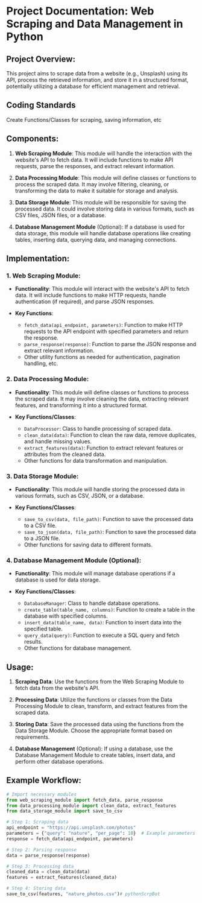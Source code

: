 # Project Documentation: Web Scraping and Data Management in Python

## Project Overview:

This project aims to scrape data from a website (e.g., Unsplash) using its API, process the retrieved information, and store it in a structured format, potentially utilizing a database for efficient management and retrieval.

## Coding Standards

Create Functions/Classes for scraping, saving information, etc


## Components:

1. **Web Scraping Module**: This module will handle the interaction with the website's API to fetch data. It will include functions to make API requests, parse the responses, and extract relevant information.

2. **Data Processing Module**: This module will define classes or functions to process the scraped data. It may involve filtering, cleaning, or transforming the data to make it suitable for storage and analysis.

3. **Data Storage Module**: This module will be responsible for saving the processed data. It could involve storing data in various formats, such as CSV files, JSON files, or a database.

4. **Database Management Module** (Optional): If a database is used for data storage, this module will handle database operations like creating tables, inserting data, querying data, and managing connections.

## Implementation:

### 1. Web Scraping Module:

- **Functionality**: This module will interact with the website's API to fetch data. It will include functions to make HTTP requests, handle authentication (if required), and parse JSON responses.
  
- **Key Functions**:
  - `fetch_data(api_endpoint, parameters)`: Function to make HTTP requests to the API endpoint with specified parameters and return the response.
  - `parse_response(response)`: Function to parse the JSON response and extract relevant information.
  - Other utility functions as needed for authentication, pagination handling, etc.

### 2. Data Processing Module:

- **Functionality**: This module will define classes or functions to process the scraped data. It may involve cleaning the data, extracting relevant features, and transforming it into a structured format.
  
- **Key Functions/Classes**:
  - `DataProcessor`: Class to handle processing of scraped data.
  - `clean_data(data)`: Function to clean the raw data, remove duplicates, and handle missing values.
  - `extract_features(data)`: Function to extract relevant features or attributes from the cleaned data.
  - Other functions for data transformation and manipulation.

### 3. Data Storage Module:

- **Functionality**: This module will handle storing the processed data in various formats, such as CSV, JSON, or a database.
  
- **Key Functions/Classes**:
  - `save_to_csv(data, file_path)`: Function to save the processed data to a CSV file.
  - `save_to_json(data, file_path)`: Function to save the processed data to a JSON file.
  - Other functions for saving data to different formats.

### 4. Database Management Module (Optional):

- **Functionality**: This module will manage database operations if a database is used for data storage.
  
- **Key Functions/Classes**:
  - `DatabaseManager`: Class to handle database operations.
  - `create_table(table_name, columns)`: Function to create a table in the database with specified columns.
  - `insert_data(table_name, data)`: Function to insert data into the specified table.
  - `query_data(query)`: Function to execute a SQL query and fetch results.
  - Other functions for database management.

## Usage:

1. **Scraping Data**: Use the functions from the Web Scraping Module to fetch data from the website's API.

2. **Processing Data**: Utilize the functions or classes from the Data Processing Module to clean, transform, and extract features from the scraped data.

3. **Storing Data**: Save the processed data using the functions from the Data Storage Module. Choose the appropriate format based on requirements.

4. **Database Management** (Optional): If using a database, use the Database Management Module to create tables, insert data, and perform other database operations.

## Example Workflow:

```python
# Import necessary modules
from web_scraping_module import fetch_data, parse_response
from data_processing_module import clean_data, extract_features
from data_storage_module import save_to_csv

# Step 1: Scraping data
api_endpoint = "https://api.unsplash.com/photos"
parameters = {"query": "nature", "per_page": 10}  # Example parameters
response = fetch_data(api_endpoint, parameters)

# Step 2: Parsing response
data = parse_response(response)

# Step 3: Processing data
cleaned_data = clean_data(data)
features = extract_features(cleaned_data)

# Step 4: Storing data
save_to_csv(features, "nature_photos.csv")# pythonScrpBot
